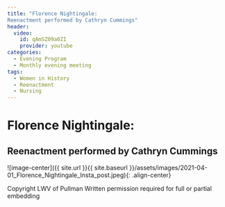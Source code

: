```yaml
---
title: "Florence Nightingale:
Reenactment performed by Cathryn Cummings"
header:
  video:
    id: qAmSZ09a0ZI
    provider: youtube
categories:
  - Evening Program
  - Monthly evening meeting
tags:
  - Women in History
  - Reenactment
  - Nursing
---
```


# Florence Nightingale:
## Reenactment performed by Cathryn Cummings

![image-center]({{ site.url }}{{ site.baseurl }}/assets/images/2021-04-01_Florence_Nightingale_Insta_post.jpeg){: .align-center}

Copyright LWV of Pullman
Written permission required for full or partial embedding

<!---change the title to whatever you want the post to be titled
change the ID out to the end of the youtube link https://youtu.be/r61ARK4Qv9c -->

